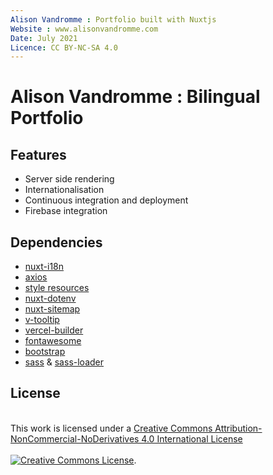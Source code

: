 ```yaml
---
Alison Vandromme : Portfolio built with Nuxtjs
Website : www.alisonvandromme.com
Date: July 2021
Licence: CC BY-NC-SA 4.0
---
```


# Alison Vandromme : Bilingual Portfolio

## Features

- Server side rendering
- Internationalisation
- Continuous integration and deployment
- Firebase integration

## Dependencies

- [nuxt-i18n](https://github.com/nuxt-community/i18n-module)
- [axios](https://github.com/nuxt-community/axios-module)
- [style resources](https://github.com/nuxt-community/style-resources-module)
- [nuxt-dotenv](https://github.com/nuxt-community/dotenv-module)
- [nuxt-sitemap](https://github.com/nuxt-community/sitemap-module)
- [v-tooltip](https://github.com/Akryum/v-tooltip)
- [vercel-builder](https://github.com/nuxt/vercel-builder)
- [fontawesome](https://github.com/nuxt-community/fontawesome-module#readme)
- [bootstrap](https://github.com/twbs/bootstrap)
- [sass](https://github.com/sass/sass) & [sass-loader](https://github.com/webpack-contrib/sass-loader)

## License

<a rel="license" href="http://creativecommons.org/licenses/by-nc-nd/4.0/"></a><br />This work is licensed under a <a rel="license" href="http://creativecommons.org/licenses/by-nc-nd/4.0/">Creative Commons Attribution-NonCommercial-NoDerivatives 4.0 International License <br>
<br> <img alt="Creative Commons License" style="border-width:0" src="https://i.creativecommons.org/l/by-nc-nd/4.0/88x31.png" /></a>.
